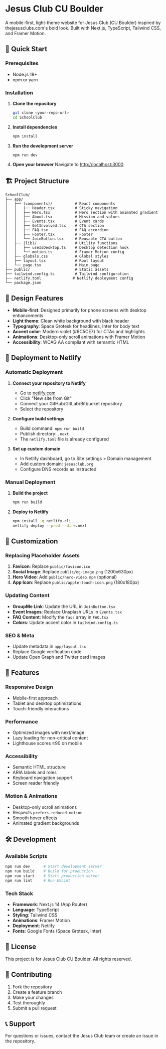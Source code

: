 # Jesus Club CU Boulder

A mobile-first, light-theme website for Jesus Club (CU Boulder) inspired by thejesusclubs.com's bold look. Built with Next.js, TypeScript, Tailwind CSS, and Framer Motion.

## 🚀 Quick Start

### Prerequisites
- Node.js 18+ 
- npm or yarn

### Installation

1. **Clone the repository**
   ```bash
   git clone <your-repo-url>
   cd SchoolClub
   ```

2. **Install dependencies**
   ```bash
   npm install
   ```

3. **Run the development server**
   ```bash
   npm run dev
   ```

4. **Open your browser**
   Navigate to [http://localhost:3000](http://localhost:3000)

## 🏗️ Project Structure

```
SchoolClub/
├── app/
│   ├── (components)/          # React components
│   │   ├── Header.tsx         # Sticky navigation
│   │   ├── Hero.tsx           # Hero section with animated gradient
│   │   ├── About.tsx          # Mission and values
│   │   ├── Events.tsx         # Event cards
│   │   ├── GetInvolved.tsx    # CTA section
│   │   ├── FAQ.tsx            # FAQ accordion
│   │   ├── Footer.tsx         # Footer
│   │   └── JoinButton.tsx     # Reusable CTA button
│   ├── (lib)/                 # Utility functions
│   │   ├── useIsDesktop.ts    # Desktop detection hook
│   │   └── motion.ts          # Framer Motion config
│   ├── globals.css            # Global styles
│   ├── layout.tsx             # Root layout
│   └── page.tsx               # Main page
├── public/                    # Static assets
├── tailwind.config.ts         # Tailwind configuration
├── netlify.toml              # Netlify deployment config
└── package.json
```

## 🎨 Design Features

- **Mobile-first**: Designed primarily for phone screens with desktop enhancements
- **Light theme**: Clean white background with black header
- **Typography**: Space Grotesk for headlines, Inter for body text
- **Accent color**: Modern violet (#6C5CE7) for CTAs and highlights
- **Animations**: Desktop-only scroll animations with Framer Motion
- **Accessibility**: WCAG AA compliant with semantic HTML

## 🚀 Deployment to Netlify

### Automatic Deployment

1. **Connect your repository to Netlify**
   - Go to [netlify.com](https://netlify.com)
   - Click "New site from Git"
   - Connect your GitHub/GitLab/Bitbucket repository
   - Select the repository

2. **Configure build settings**
   - Build command: `npm run build`
   - Publish directory: `.next`
   - The `netlify.toml` file is already configured

3. **Set up custom domain**
   - In Netlify dashboard, go to Site settings > Domain management
   - Add custom domain: `jesusclub.org`
   - Configure DNS records as instructed

### Manual Deployment

1. **Build the project**
   ```bash
   npm run build
   ```

2. **Deploy to Netlify**
   ```bash
   npm install -g netlify-cli
   netlify deploy --prod --dir=.next
   ```

## 🔧 Customization

### Replacing Placeholder Assets

1. **Favicon**: Replace `public/favicon.ico`
2. **Social Image**: Replace `public/og-image.png` (1200x630px)
3. **Hero Video**: Add `public/hero-video.mp4` (optional)
4. **App Icon**: Replace `public/apple-touch-icon.png` (180x180px)

### Updating Content

- **GroupMe Link**: Update the URL in `JoinButton.tsx`
- **Event Images**: Replace Unsplash URLs in `Events.tsx`
- **FAQ Content**: Modify the `faqs` array in `FAQ.tsx`
- **Colors**: Update accent color in `tailwind.config.ts`

### SEO & Meta

- Update metadata in `app/layout.tsx`
- Replace Google verification code
- Update Open Graph and Twitter card images

## 📱 Features

### Responsive Design
- Mobile-first approach
- Tablet and desktop optimizations
- Touch-friendly interactions

### Performance
- Optimized images with next/image
- Lazy loading for non-critical content
- Lighthouse scores ≥90 on mobile

### Accessibility
- Semantic HTML structure
- ARIA labels and roles
- Keyboard navigation support
- Screen reader friendly

### Motion & Animations
- Desktop-only scroll animations
- Respects `prefers-reduced-motion`
- Smooth hover effects
- Animated gradient backgrounds

## 🛠️ Development

### Available Scripts

```bash
npm run dev      # Start development server
npm run build    # Build for production
npm run start    # Start production server
npm run lint     # Run ESLint
```

### Tech Stack

- **Framework**: Next.js 14 (App Router)
- **Language**: TypeScript
- **Styling**: Tailwind CSS
- **Animations**: Framer Motion
- **Deployment**: Netlify
- **Fonts**: Google Fonts (Space Grotesk, Inter)

## 📄 License

This project is for Jesus Club CU Boulder. All rights reserved.

## 🤝 Contributing

1. Fork the repository
2. Create a feature branch
3. Make your changes
4. Test thoroughly
5. Submit a pull request

## 📞 Support

For questions or issues, contact the Jesus Club team or create an issue in the repository.
